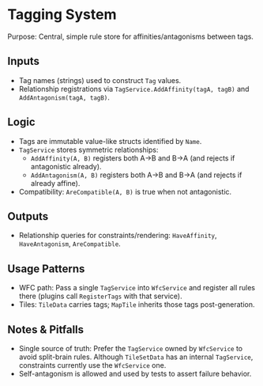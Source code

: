 # Tagging System

Purpose: Central, simple rule store for affinities/antagonisms between tags.

## Inputs

- Tag names (strings) used to construct `Tag` values.
- Relationship registrations via `TagService.AddAffinity(tagA, tagB)` and `AddAntagonism(tagA, tagB)`.

## Logic

- Tags are immutable value-like structs identified by `Name`.
- `TagService` stores symmetric relationships:
  - `AddAffinity(A, B)` registers both A→B and B→A (and rejects if antagonistic already).
  - `AddAntagonism(A, B)` registers both A→B and B→A (and rejects if already affine).
- Compatibility: `AreCompatible(A, B)` is true when not antagonistic.

## Outputs

- Relationship queries for constraints/rendering: `HaveAffinity`, `HaveAntagonism`, `AreCompatible`.

## Usage Patterns

- WFC path: Pass a single `TagService` into `WfcService` and register all rules there (plugins call `RegisterTags` with that service).
- Tiles: `TileData` carries tags; `MapTile` inherits those tags post-generation.

## Notes & Pitfalls

- Single source of truth: Prefer the `TagService` owned by `WfcService` to avoid split-brain rules. Although `TileSetData` has an internal `TagService`, constraints currently use the `WfcService` one.
- Self-antagonism is allowed and used by tests to assert failure behavior.

